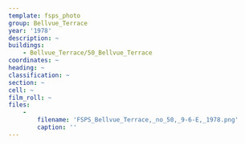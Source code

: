 ```yaml
---
template: fsps_photo
group: Bellvue_Terrace
year: '1978'
description: ~
buildings:
    - Bellvue_Terrace/50_Bellvue_Terrace
coordinates: ~
heading: ~
classification: ~
section: ~
cell: ~
film_roll: ~
files:
    -
        filename: 'FSPS_Bellvue_Terrace,_no_50,_9-6-E,_1978.png'
        caption: ''
---
```

